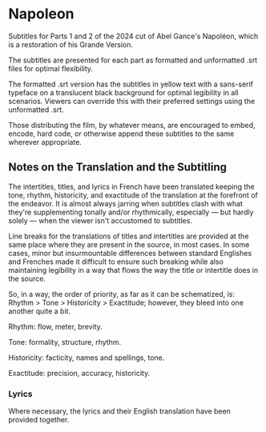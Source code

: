 # Napoleon
Subtitles for Parts 1 and 2 of the 2024 cut of Abel Gance's Napoléon, which is a restoration of his Grande Version.

The subtitles are presented for each part as formatted and unformatted .srt files for optimal flexibility.

The formatted .srt version has the subtitles in yellow text with a sans-serif typeface on a translucent black background for optimal legibility in all scenarios.
Viewers can override this with their preferred settings using the unformatted .srt.

Those distributing the film, by whatever means, are encouraged to embed, encode, hard code, or otherwise append these subtitles to the same wherever appropriate.

## Notes on the Translation and the Subtitling
The intertitles, titles, and lyrics in French have been translated keeping the tone, rhythm, historicity, and exactitude of the translation at the forefront of the endeavor.
It is almost always jarring when subtitles clash with what they're supplementing tonally and/or rhythmically, especially — but hardly solely — when the viewer isn't accustomed to subtitles.

Line breaks for the translations of titles and intertitles are provided at the same place where they are present in the source, in most cases. In some cases, minor but insurmountable differences between standard Englishes and Frenches made it difficult to ensure such breaking while also maintaining legibility in a way that flows the way the title or intertitle does in the source.

So, in a way, the order of priority, as far as it can be schematized, is: Rhythm > Tone > Historicity > Exactitude; however, they bleed into one another quite a bit.

Rhythm: flow, meter, brevity.

Tone: formality, structure, rhythm.

Historicity: facticity, names and spellings, tone.

Exactitude: precision, accuracy, historicity.


### Lyrics
Where necessary, the lyrics and their English translation have been provided together.
